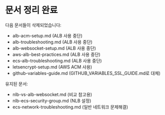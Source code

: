 # 문서 정리 완료

다음 문서들이 삭제되었습니다:
- alb-acm-setup.md (ALB 사용 중단)
- alb-troubleshooting.md (ALB 사용 중단)
- alb-websocket-setup.md (ALB 사용 중단)
- aws-alb-best-practices.md (ALB 사용 중단)
- ecs-alb-troubleshooting.md (ALB 사용 중단)
- letsencrypt-setup.md (AWS ACM 사용)
- github-variables-guide.md (GITHUB_VARIABLES_SSL_GUIDE.md로 대체)

유지된 문서:
- nlb-vs-alb-websocket.md (비교 참고용)
- nlb-ecs-security-group.md (NLB 설정)
- ecs-network-troubleshooting.md (일반 네트워크 문제해결)
